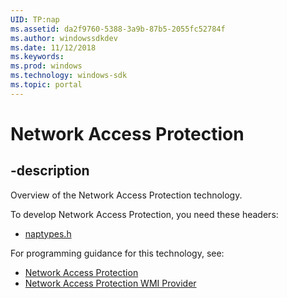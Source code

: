 ```yaml
---
UID: TP:nap
ms.assetid: da2f9760-5388-3a9b-87b5-2055fc52784f
ms.author: windowssdkdev
ms.date: 11/12/2018
ms.keywords: 
ms.prod: windows
ms.technology: windows-sdk
ms.topic: portal
---
```


# Network Access Protection

## -description

Overview of the Network Access Protection technology.

To develop Network Access Protection, you need these headers:

 * [naptypes.h](../naptypes/index.md)

For programming guidance for this technology, see:
* [Network Access Protection](/windows/desktop/nap)
* [Network Access Protection WMI Provider](https://msdn.microsoft.com/en-us/library/windows/desktop/aa369712(v=vs.85).aspx)


